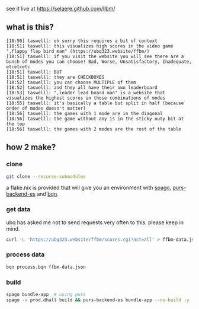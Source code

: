 see it live at <https://selaere.github.com/llbm/>

## what is this?
```log
[18:50] taswelll: oh sorry this requires a bit of context
[18:51] taswelll: this visualizes high scores in the video game ",flappy flap bird man" (https://ubq323.website/ffbm/)
[18:51] taswelll: if you visit the website you will see there are a bunch of modes you can choose! Bad, Worse, Unsatisfactory, Inadequate, etcetcetc
[18:51] taswelll: BUT
[18:51] taswelll: they are CHECKBOXES
[18:52] taswelll: you can choose MULTIPLE of them
[18:52] taswelll: and they all have their own leaderboard
[18:53] taswelll: ",leader lead board man" is a website that visualizes the highest scores in those combinations of modes
[18:55] taswelll: it's basically a table but split in half (because order of modes doesn't matter)
[18:56] taswelll: the games with 1 mode are in the diagonal
[18:56] taswelll: the game without any is in the sticky outy bit at the top
[18:56] taswelll: the games with 2 modes are the rest of the table
```
## how 2 make?
### clone
```sh
git clone --recurse-submodules
```
a flake.nix is provided that will give you an environment with [spago](https://github.com/purescript/spago), [purs-backend-es](https://github.com/aristanetworks/purescript-backend-optimizer) and [bqn](https://github.com/mlochbaum/BQN).
### get data
ubq has asked me not to send requests very often to this. please keep in mind. 
```sh
curl -L 'https://ubq323.website/ffbm/scores.cgi?act=all' > ffbm-data.json
```
### process data
```sh
bqn process.bqn ffbm-data.json
```
### build
```sh
spago bundle-app  # using purs
spago -x prod.dhall build && purs-backend-es bundle-app --no-build -y  # optimized and minimized
```